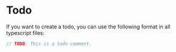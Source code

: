 # Todo

If you want to create a todo, you can use the following format in all typescript files:

```typescript
// TODO: This is a todo comment.
```